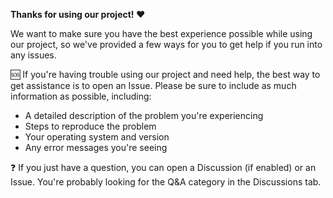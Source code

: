 **Thanks for using our project! ❤️**

We want to make sure you have the best experience possible while using our
project, so we've provided a few ways for you to get help if you run into any
issues.

🆘 If you're having trouble using our project and need help, the best way to get
assistance is to open an Issue. Please be sure to include as much information as
possible, including:

- A detailed description of the problem you're experiencing
- Steps to reproduce the problem
- Your operating system and version
- Any error messages you're seeing

❓ If you just have a question, you can open a Discussion (if enabled) or an
Issue. You're probably looking for the Q&A category in the Discussions tab.
